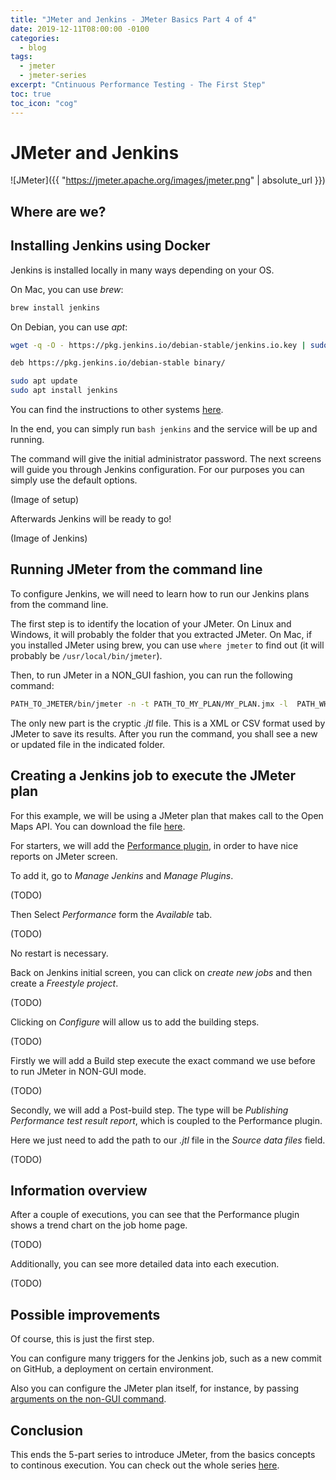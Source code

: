 ```yaml
---
title: "JMeter and Jenkins - JMeter Basics Part 4 of 4"
date: 2019-12-11T08:00:00 -0100
categories:
  - blog
tags:
  - jmeter
  - jmeter-series
excerpt: "Cntinuous Performance Testing - The First Step"
toc: true
toc_icon: "cog"
---
```


# JMeter and Jenkins

![JMeter]({{ "https://jmeter.apache.org/images/jmeter.png" | absolute_url }})

## Where are we?

## Installing Jenkins using Docker

Jenkins is installed locally in many ways depending on your OS.

On Mac, you can use _brew_:

```bash 
brew install jenkins 
```

On Debian, you can use _apt_:

```bash
wget -q -O - https://pkg.jenkins.io/debian-stable/jenkins.io.key | sudo apt-key add -

deb https://pkg.jenkins.io/debian-stable binary/

sudo apt update
sudo apt install jenkins
```

You can find the instructions to other systems [here](https://jenkins.io/download/).

In the end, you can simply run ```bash jenkins``` and the service will be up and running.

The command will give the initial administrator password. The next screens will guide you through Jenkins configuration. For our purposes you can simply use the default options.

(Image of setup)

Afterwards Jenkins will be ready to go!

(Image of Jenkins)

## Running JMeter from the command line

To configure Jenkins, we will need to learn how to run our Jenkins plans from the command line.

The first step is to identify the location of your JMeter.
On Linux and Windows, it will probably the folder that you extracted JMeter. On Mac, if you installed JMeter using brew, you can use ```where jmeter``` to find out (it will probably be ```/usr/local/bin/jmeter```).

Then, to run JMeter in a NON_GUI fashion, you can run the following command:

```bash
PATH_TO_JMETER/bin/jmeter -n -t PATH_TO_MY_PLAN/MY_PLAN.jmx -l  PATH_WHERE_I_WANT_TO_SAVE_THE_RESULTS/MY_PLAN.jtl
````

The only new part is the cryptic _.jtl_ file. This is a XML or CSV format used by JMeter to save its results. After you run the command, you shall see a new or updated file in the indicated folder.

## Creating a Jenkins job to execute the JMeter plan

For this example, we will be using a JMeter plan that makes call to the Open Maps API. You can download the file [here](TODO).

For starters, we will add the [Performance plugin](https://plugins.jenkins.io/performance), in order to have nice reports on JMeter screen.

To add it, go to _Manage Jenkins_ and _Manage Plugins_.

(TODO)

Then Select _Performance_ form the _Available_ tab.

(TODO)

No restart is necessary.

Back on Jenkins initial screen, you can click on _create new jobs_ and then create a _Freestyle project_.

(TODO)

Clicking on _Configure_ will allow us to add the building steps.

(TODO)

Firstly we will add a Build step execute the exact command we use before to run JMeter in NON-GUI mode.

(TODO)

Secondly, we will add a Post-build step. The type will be _Publishing Performance test result report_, which is coupled to the Performance plugin.

Here we just need to add the path to our _.jtl_ file in the _Source data files_ field.

(TODO)

## Information overview

After a couple of executions, you can see that the Performance plugin shows a trend chart on the job home page.

(TODO)

Additionally, you can see more detailed data into each execution.

(TODO)

## Possible improvements

Of course, this is just the first step.

You can configure many triggers for the Jenkins job, such as a new commit on GitHub, a deployment on certain environment.

Also you can configure the JMeter plan itself, for instance, by passing [arguments on the non-GUI command](https://dzone.com/articles/using-commandline-parameters-in-jmeter).

## Conclusion

This ends the 5-part series to introduce JMeter, from the basics concepts to continous execution. You can check out the whole series [here](http://thatsabug.com/tags/#jmeter-series).